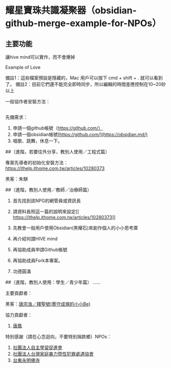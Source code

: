 # 耀星寶珠共識凝聚器（obsidian-github-merge-example-for-NPOs）

## 主要功能

讓hive mind可以實作，而不會爆掉


Example of Love



備註1：這些檔案預設是隱藏的，Mac 用戶可以按下 cmd + shift + . 就可以看到了。
備註2：目前它們還不能完全即時同步，所以編輯的時間差應控制在10~20砂以上


一般協作者安裝方法：

## 
先備需求：

1. 申請一個github帳號（https://github.com/）
2. 申請一個obsidian帳號[https://github.com/](https://obsidian.md/)
3. 唱歌、跳舞，休息一下。




##（進階，若要往外分享，教別人使用／工程式篇）

專案先導者的初始化安裝方法：
https://ithelp.ithome.com.tw/articles/10280373

黑客：朱騏


##（進階，教別人使用／教師／治療師篇）

1. 首先找到該NPG的網管員或資訊長
2. 請資料長照這一篇的說明來設定[[
https://ithelp.ithome.com.tw/articles/10280373]]

3. 先教會一般用戶使用Obsidian(黑耀石)來創作個人的小小思考庫
4. 再介紹何謂HIVE mind
5. 再協助成員申請Github帳號
4. 再協助成員Fork本專案。
5. 功德圓滿

##（進階，教別人使用：學生／青少年篇）
......



主要貢獻者：

黑客：[唐宗浩／釋聖號(墨守成規的小小Be)](https://github.com/bestian)

協力貢獻者：
1. [唐鳳](https://github.com/audryt)



特別感謝（請在心念迴向，不要特別捐款鄉）NPOs：
1. [社團法人自主學習促進會](http://www.alearn.org.tw)
2. [社團法人台灣家庭暴力暨性犯罪處遇協會](https://org.twincn.com/item.aspx?no=60001878&sn=439486)
3. [台東永明佛寺](https://www.facebook.com/p/%E5%8F%B0%E6%9D%B1%E5%A4%AA%E9%BA%BB%E9%87%8C%E7%AC%AC%E4%B8%80%E9%81%93%E6%9B%99%E5%85%89%E6%B0%B8%E6%98%8E%E4%BD%9B%E5%AF%BA%E9%98%BF%E5%BD%8C%E9%99%80%E4%BD%9B%E6%9C%AA%E4%BE%86%E4%BD%9B-100083196707545/?paipv=0&eav=AfYGTrFu8HSZRRMJk146OayrRJRAfRXVO6MKy-5yMxYp-DhjRExUAiggm-Jl7V9J7GU&_rdr)



